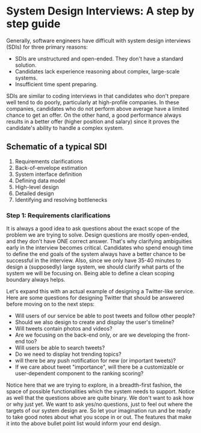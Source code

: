 # System Design Interviews: A step by step guide

Generally, software engineers have difficult with system design interviews (SDIs) for three primary reasons:

- SDIs are unstructured and open-ended. They don't have a standard solution.
- Candidates lack experience reasoning about complex, large-scale systems.
- Insufficient time spent preparing.

SDIs are similar to coding interviews in that candidates who don't prepare well tend to do poorly, particularly at high-profile companies.
In these companies, candidates who do not perform above average have a limited chance to get an offer.
On the other hand, a good performance always results in a better offer (higher position and salary) since it proves the candidate's ability to handle a complex system.

## Schematic of a typical SDI

1. Requirements clarifications
2. Back-of-envelope estimation
3. System interface definition
4. Defining data model
5. High-level design
6. Detailed design
7. Identifying and resolving bottlenecks

### Step 1: Requirements clarifications

It is always a good idea to ask questions about the exact scope of the problem we are trying to solve.
Design questions are mostly open-ended, and they don't have ONE correct answer.
That's why clarifying ambiguities early in the interview becomes critical.
Candidates who spend enough time to define the end goals of the system always have a better chance to be successful in the interview.
Also, since we only have 35-40 minutes to design a (supposedly) large system, we should clarify what parts of the system we will be focusing on.
Being able to define a clean scoping boundary always helps.

Let's expand this with an actual example of designing a Twitter-like service.
Here are some questions for designing Twitter that should be answered before moving on to the next steps:

- Will users of our service be able to post tweets and follow other people?
- Should we also design to create and display the user's timeline?
- Will tweets contain photos and videos?
- Are we focusing on the back-end only, or are we developing the front-end too?
- Will users be able to search tweets?
- Do we need to display hot trending topics?
- will there be any push notification for new (or important tweets)?
- If we care about tweet "importance", will there be a customizable or user-dependent component to the ranking scoring?

Notice here that we are trying to explore, in a breadth-first fashion, the space of possible functionalities which the system needs to support.
Notice as well that the questions above are quite binary.
We don't want to ask how or why just yet.
We want to ask yes/no questions, just to feel out where the targets of our system design are.
So let your imagination run and be ready to take good notes about what you scope in or out.
The features that make it into the above bullet point list would inform your end design.
